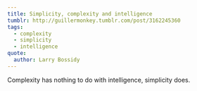 ```yaml
---
title: Simplicity, complexity and intelligence
tumblr: http://guillermonkey.tumblr.com/post/3162245360
tags:
  - complexity
  - simplicity
  - intelligence
quote:
  author: Larry Bossidy
---
```


Complexity has nothing to do with intelligence, simplicity does.

